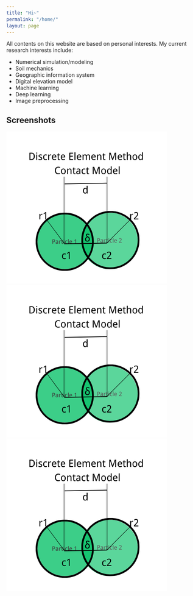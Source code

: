 ```yaml
---
title: "Hi~"
permalink: "/home/"
layout: page
---
```


All contents on this website are based on personal interests. My current research interests include:
* Numerical simulation/modeling
* Soil mechanics
* Geographic information system
* Digital elevation model
* Machine learning
* Deep learning
* Image preprocessing

## Screenshots

  <div style="display:inline;">
    <div class="img">
        <img src ="/assets/contactmodel.png">
    </div>
    <div class="img">
        <img src ="/assets/contactmodel.png">
    </div>
    <div class="img">
        <img src ="/assets/contactmodel.png">
    </div>
</div>




